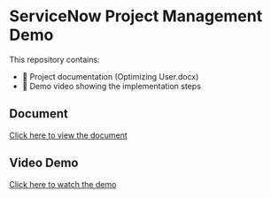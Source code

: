 # ServiceNow Project Management Demo

This repository contains:
- 📄 Project documentation (Optimizing User.docx)
- 🎥 Demo video showing the implementation steps

## Document
[Click here to view the document](https://github.com/dhanush007-d/optimizing-user/blob/main/Optimizing%20User.docx)

## Video Demo
[Click here to watch the demo](https://github.com/dhanush007-d/optimizing-user/blob/main/main.mp4)
